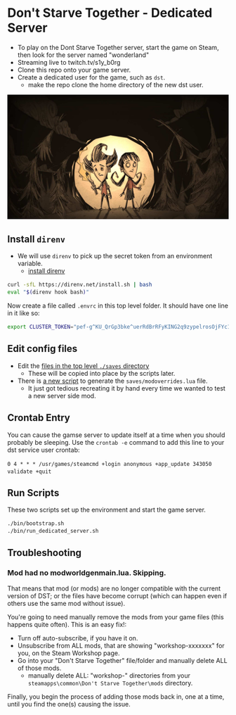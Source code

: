 # Don't Starve Together - Dedicated Server

* To play on the Dont Starve Together server, start the game on Steam, then look for the server named &quot;wonderland&quot;
* Streaming live to twitch.tv/s1y\_b0rg 
* Clone this repo onto your game server.
* Create a dedicated user for the game, such as `dst`.
  * make the repo clone the home directory of the new dst user.

![dst](https://github.com/devsecfranklin/game-server-dontstarvetogether/blob/main/images/dst-personajes.jpg)

## Install `direnv`

* We will use `direnv` to pick up the secret token from an environment variable.
  * [install direnv](https://direnv.net/docs/installation.html)

```sh
curl -sfL https://direnv.net/install.sh | bash 
eval "$(direnv hook bash)"
```

Now create a file called `.envrc` in this top level folder.
It should have one line in it like so:

```sh
export CLUSTER_TOKEN="pef-g^KU_QrGp3bke^uerRdBrRFyKING2q9zypelrosOjFYc1g="
```

## Edit config files

* Edit the [files in the top level `./saves` directory](https://github.com/devsecfranklin/game-server-dontstarvetogether/tree/main/saves) 
  * These will be copied into place by the scripts later.
* There is [a new script](saves/gen_mod_override.sh) to generate the `saves/modoverrides.lua` file. 
  * It just got tedious recreating it by hand every time we wanted to test a new server side mod.

## Crontab Entry

You can cause the gamse server to update itself at a time when you should probably be sleeping.
Use the `crontab -e` command to add this line to your dst service user crontab:

`0 4 * * * /usr/games/steamcmd +login anonymous +app_update 343050 validate +quit`

## Run Scripts

These two scripts set up the environment and start the game server.

```sh
./bin/bootstrap.sh
./bin/run_dedicated_server.sh
```

## Troubleshooting

### Mod had no modworldgenmain.lua. Skipping.

That means that mod (or mods) are no longer compatible with the current version of DST; or the
files have become corrupt (which can happen even if others use the same mod without issue).

You're going to need manually remove the mods from your game files (this happens quite often).
This is an easy fix!:

* Turn off auto-subscribe, if you have it on.
* Unsubscribe from ALL mods, that are showing "workshop-xxxxxxx" for you, on the Steam Workshop page.
* Go into your "Don't Starve Together" file/folder and manually delete ALL of those mods.
  * manually delete ALL: "workshop-<number>" directories from your
`steamapps\common\Don't Starve Together\mods` directory.


Finally, you begin the process of adding those mods back in, one at a time, until you
find the one(s) causing the issue.
